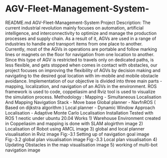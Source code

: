 # AGV-Fleet-Management-System-
README.md AGV-Fleet-Management-System Project Description:  The current industrial revolution mainly focuses on automation, artificial intelligence, and interconnectivity to optimize and manage the production processes and supply chain. As a result of it, AGVs are used in a range of industries to handle and transport items from one place to another. Currently, most of the AGVs in operations are portable and follow marking lines or magnets on the floor for navigation from one location to another. Since this type of AGV is restricted to travels only on dedicated paths, is less flexible, and gets stopped when comes in contact with obstacles, our project focuses on improving the flexibility of AGVs by decision making and navigating to the desired goal location with im-mobile and mobile obstacle avoidance. Implementation of our objective is divided into three main parts - mapping, localization, and navigation of an AGVs in the environment. ROS framework is used to code, coppeliasim and Rviz tool is used to visualize the simulation process.  Methodology :  Mapping - Simultaneous Localisation And Mapping Navigation Stack - Move base Global planner - NavfnROS ( Based on dijkstra algorithm ) Local planner - Dynamic Window Approach Localisation - Adaptive Monte Carlo Localisation  Installation  Tested with ROS 1 neotic under ubuntu 20.04  Works  1) Warehouse Environment created in Coppeliasim and mapping is done with SLAM alogirthm  image  2) Localisation of Robot using AMCL  image  3) global and local planner visualisation in Rviz  image  Fig:-3.1 Setting up of navigation goal  image  Fig:-3.2 global plan visualisation  image  Fig:-3.3 Local plan visualisation  4) Updating Obstacles in the map visualisation  image  5) working of multi-bot navigation  image
